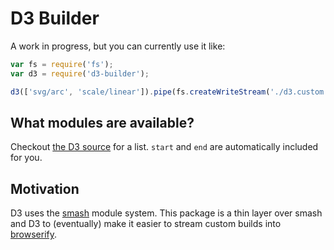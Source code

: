 # D3 Builder

A work in progress, but you can currently use it like:

```javascript
var fs = require('fs');
var d3 = require('d3-builder');

d3(['svg/arc', 'scale/linear']).pipe(fs.createWriteStream('./d3.custom.js'));
```

## What modules are available?

Checkout [the D3 source](https://github.com/mbostock/d3/tree/master/src) for a list. `start` and `end` are automatically included for you.

## Motivation

D3 uses the [smash](https://github.com/mbostock/smash) module system. This package is a thin layer over smash and D3 to (eventually) make it easier to stream custom builds into [browserify](https://github.com/substack/node-browserify).
